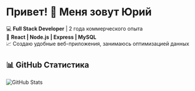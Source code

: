 # Привет! 👋 Меня зовут Юрий

💻 **Full Stack Developer** | 2 года коммерческого опыта  
🚀 **React | Node.js | Express | MySQL**  
📈 Создаю удобные веб-приложения, занимаюсь оптимизацией данных   

## 📊 GitHub Статистика  
![GitHub Stats](https://github-readme-stats.vercel.app/api?username=ТВОЙ_ЮЗЕРНЕЙМ&show_icons=true&theme=radical)  

